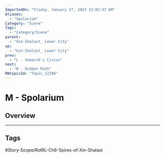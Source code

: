 ```yaml
---
ImportedOn: "Friday, January 27, 2023 12:02:47 AM"
Aliases:
  - "Spolarium"
Category: "Scene"
Tags:
  - "Category/Scene"
parent:
  - "Xin-Shalast_ Lower City"
up:
  - "Xin-Shalast_ Lower City"
prev:
  - "L - Vomarck's Circus"
next:
  - "N - Hidden Path"
RWtopicId: "Topic_12298"
---
```

# M - Spolarium
## Overview

---
## Tags
#Story-Scope/RotRL-Ch6-Spires-of-Xin-Shalast

